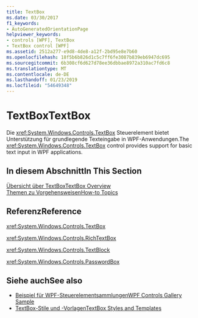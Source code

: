 ```yaml
---
title: TextBox
ms.date: 03/30/2017
f1_keywords:
- AutoGeneratedOrientationPage
helpviewer_keywords:
- controls [WPF], TextBox
- TextBox control [WPF]
ms.assetid: 2512a277-e9d8-4de8-a12f-2bd95e8e7b60
ms.openlocfilehash: 18f5b6b826d1c5c7ff6fe3087b839eb6947dc695
ms.sourcegitcommit: 6b308cf6d627d78ee36dbbae8972a310ac7fd6c8
ms.translationtype: MT
ms.contentlocale: de-DE
ms.lasthandoff: 01/23/2019
ms.locfileid: "54649348"
---
```

# <a name="textbox"></a><span data-ttu-id="0a5d7-102">TextBox</span><span class="sxs-lookup"><span data-stu-id="0a5d7-102">TextBox</span></span>
<span data-ttu-id="0a5d7-103">Die <xref:System.Windows.Controls.TextBox> Steuerelement bietet Unterstützung für grundlegende Texteingabe in WPF-Anwendungen.</span><span class="sxs-lookup"><span data-stu-id="0a5d7-103">The <xref:System.Windows.Controls.TextBox> control provides support for basic text input in WPF applications.</span></span>  
  
## <a name="in-this-section"></a><span data-ttu-id="0a5d7-104">In diesem Abschnitt</span><span class="sxs-lookup"><span data-stu-id="0a5d7-104">In This Section</span></span>  
 [<span data-ttu-id="0a5d7-105">Übersicht über TextBox</span><span class="sxs-lookup"><span data-stu-id="0a5d7-105">TextBox Overview</span></span>](../../../../docs/framework/wpf/controls/textbox-overview.md)  
 [<span data-ttu-id="0a5d7-106">Themen zu Vorgehensweisen</span><span class="sxs-lookup"><span data-stu-id="0a5d7-106">How-to Topics</span></span>](../../../../docs/framework/wpf/controls/textbox-how-to-topics.md)  
  
## <a name="reference"></a><span data-ttu-id="0a5d7-107">Referenz</span><span class="sxs-lookup"><span data-stu-id="0a5d7-107">Reference</span></span>  
 <xref:System.Windows.Controls.TextBox>  
  
 <xref:System.Windows.Controls.RichTextBox>  
  
 <xref:System.Windows.Controls.TextBlock>  
  
 <xref:System.Windows.Controls.PasswordBox>  
  
## <a name="see-also"></a><span data-ttu-id="0a5d7-108">Siehe auch</span><span class="sxs-lookup"><span data-stu-id="0a5d7-108">See also</span></span>
- [<span data-ttu-id="0a5d7-109">Beispiel für WPF-Steuerelementsammlungen</span><span class="sxs-lookup"><span data-stu-id="0a5d7-109">WPF Controls Gallery Sample</span></span>](https://go.microsoft.com/fwlink/?LinkID=160053)
- [<span data-ttu-id="0a5d7-110">TextBox-Stile und -Vorlagen</span><span class="sxs-lookup"><span data-stu-id="0a5d7-110">TextBox Styles and Templates</span></span>](../../../../docs/framework/wpf/controls/textbox-styles-and-templates.md)

